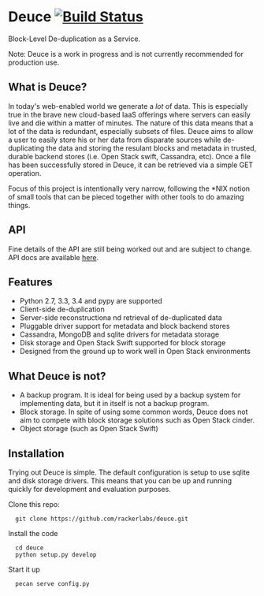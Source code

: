 Deuce [![Build Status](https://api.travis-ci.org/rackerlabs/deuce.png)](https://travis-ci.org/rackerlabs/deuce)
=====

Block-Level De-duplication as a Service. 

Note: Deuce is a work in progress and is not currently recommended for production use.

What is Deuce?
--------------
In today's web-enabled world we generate a *lot* of data. This is especially true in the brave new cloud-based IaaS offerings where servers can easily live and die within a matter of minutes. The nature of this data means that a lot of the data is redundant, especially subsets of files. Deuce aims to allow a user to easily store his or her data from disparate sources while de-duplicating the data and storing the resulant blocks and metadata in trusted, durable backend stores (i.e. Open Stack swift, Cassandra, etc). Once a file has been successfully stored in Deuce, it can be retrieved via a simple GET operation. 

Focus of this project is intentionally very narrow, following the *NIX notion of small tools that can be pieced together with other tools to do amazing things.

API
---

Fine details of the API are still being worked out and are subject to change. API docs are available [here](http://docs.deuce.apiary.io).

Features
--------
 * Python 2.7, 3.3, 3.4 and pypy are supported
 * Client-side de-duplication
 * Server-side reconstructiona nd retrieval of de-duplicated data
 * Pluggable driver support for metadata and block backend stores
 * Cassandra, MongoDB and sqlite drivers for metadata storage
 * Disk storage and Open Stack Swift supported for block storage
 * Designed from the ground up to work well in Open Stack environments

What Deuce is not?
------------------
 * A backup program. It is ideal for being used by a backup system for implementing data, but it in itself is not a backup program. 
 * Block storage. In spite of using some common words, Deuce does not aim to compete with block storage solutions such as Open Stack cinder.
 * Object storage (such as Open Stack Swift)


Installation
------------
Trying out Deuce is simple. The default configuration is setup to use sqlite and disk storage drivers. This means that you can be up and running quickly for development and evaluation purposes. 


Clone this repo: 

```
  git clone https://github.com/rackerlabs/deuce.git
```

Install the code

```
  cd deuce
  python setup.py develop
```

Start it up

```
  pecan serve config.py
```

